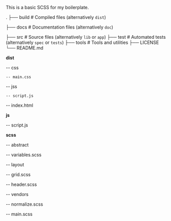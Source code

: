 This is a basic SCSS for my boilerplate.

.
├── build                   # Compiled files (alternatively `dist`)

├── docs                    # Documentation files (alternatively `doc`)

├── src                     # Source files (alternatively `lib` or `app`)
├── test                    # Automated tests (alternatively `spec` or `tests`)
├── tools                   # Tools and utilities
├── LICENSE
└── README.md


**dist**

 -- css
 
    -- main.css
    
 -- jss
 
    -- script.js
    
-- index.html
 
 
**js**

-- script.js
 
 
**scss**

-- abstract
 
   -- variables.scss
    
-- layout
 
   -- grid.scss
    
   -- header.scss
    
-- vendors
 
   -- normalize.scss
    
 -- main.scss
